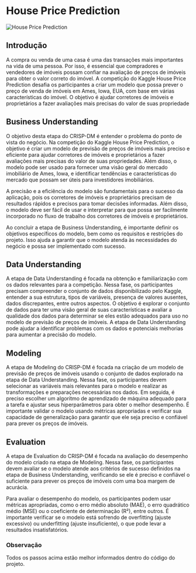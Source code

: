 # House Price Prediction

![House Price Prediction](https://storage.googleapis.com/kaggle-competitions/kaggle/5407/media/housesbanner.png)

## Introdução

A compra ou venda de uma casa é uma das transações mais importantes na vida de uma pessoa. Por isso, é essencial que compradores e vendedores de imóveis possam confiar na avaliação de preços de imóveis para obter o valor correto do imóvel. A competição do Kaggle House Price Prediction desafia os participantes a criar um modelo que possa prever o preço de venda de imóveis em Ames, Iowa, EUA, com base em várias características do imóvel. O objetivo é ajudar corretores de imóveis e proprietários a fazer avaliações mais precisas do valor de suas propriedade

## Business Understanding

O objetivo desta etapa do CRISP-DM é entender o problema do ponto de vista do negócio. Na competição do Kaggle House Price Prediction, o objetivo é criar um modelo de previsão de preços de imóveis mais preciso e eficiente para ajudar corretores de imóveis e proprietários a fazer avaliações mais precisas do valor de suas propriedades. Além disso, o modelo pode ser usado para fornecer uma visão geral do mercado imobiliário de Ames, Iowa, e identificar tendências e características do mercado que possam ser úteis para investidores imobiliários.

A precisão e a eficiência do modelo são fundamentais para o sucesso da aplicação, pois os corretores de imóveis e proprietários precisam de resultados rápidos e precisos para tomar decisões informadas. Além disso, o modelo deve ser fácil de usar e interpretar para que possa ser facilmente incorporado no fluxo de trabalho dos corretores de imóveis e proprietários.

Ao concluir a etapa de Business Understanding, é importante definir os objetivos específicos do modelo, bem como os requisitos e restrições do projeto. Isso ajuda a garantir que o modelo atenda às necessidades do negócio e possa ser implementado com sucesso.

## Data Understanding 

A etapa de Data Understanding é focada na obtenção e familiarização com os dados relevantes para a competição. Nessa fase, os participantes precisam compreender o conjunto de dados disponibilizado pelo Kaggle, entender a sua estrutura, tipos de variáveis, presença de valores ausentes, dados discrepantes, entre outros aspectos. O objetivo é explorar o conjunto de dados para ter uma visão geral de suas características e avaliar a qualidade dos dados para determinar se eles estão adequados para uso no modelo de previsão de preços de imóveis. A etapa de Data Understanding pode ajudar a identificar problemas com os dados e potenciais melhorias para aumentar a precisão do modelo.

## Modeling

A etapa de Modeling do CRISP-DM é focada na criação de um modelo de previsão de preços de imóveis usando o conjunto de dados explorado na etapa de Data Understanding. Nessa fase, os participantes devem selecionar as variáveis mais relevantes para o modelo e realizar as transformações e preparações necessárias nos dados. Em seguida, é preciso escolher um algoritmo de aprendizado de máquina adequado para a tarefa e ajustar seus hiperparâmetros para obter o melhor desempenho. É importante validar o modelo usando métricas apropriadas e verificar sua capacidade de generalização para garantir que ele seja preciso e confiável para prever os preços de imóveis.

## Evaluation 

A etapa de Evaluation do CRISP-DM é focada na avaliação do desempenho do modelo criado na etapa de Modeling. Nessa fase, os participantes devem avaliar se o modelo atende aos critérios de sucesso definidos na etapa de Business Understanding, verificando se ele é preciso e confiável o suficiente para prever os preços de imóveis com uma boa margem de acurácia.

Para avaliar o desempenho do modelo, os participantes podem usar métricas apropriadas, como o erro médio absoluto (MAE), o erro quadrático médio (MSE) ou o coeficiente de determinação (R²), entre outros. É importante verificar se o modelo está sofrendo de overfitting (ajuste excessivo) ou underfitting (ajuste insuficiente), o que pode levar a resultados insatisfatórios.

### Observação 
Todos os passos acima estão melhor informados dentro do código do projeto.

